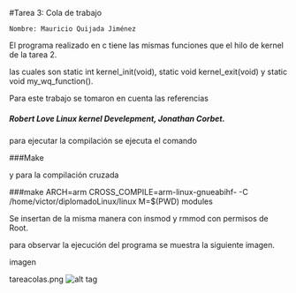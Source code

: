 #Tarea 3: Cola de trabajo



    Nombre: Mauricio Quijada Jiménez

El programa realizado en c tiene las mismas funciones que el hilo de kernel de la tarea 2.

las cuales son static int kernel_init(void), static void kernel_exit(void) y static void my_wq_function().

Para este trabajo se tomaron en cuenta las referencias
##### Robert Love Linux kernel Develepment, Jonathan Corbet.

para ejecutar la compilación se ejecuta el comando 

###Make

y para la compilación cruzada

###make ARCH=arm CROSS_COMPILE=arm-linux-gnueabihf- -C /home/victor/diplomadoLinux/linux M=$(PWD) modules

Se insertan de la misma manera con insmod y rmmod con permisos de Root.

para observar la ejecución del programa se muestra la siguiente imagen.

imagen

tareacolas.png
![alt tag](https://github.com/MauricioQJ25/diplo-ks/blob/workqueue/02-workqueue/MauricioQj25/tareacolas.png)



